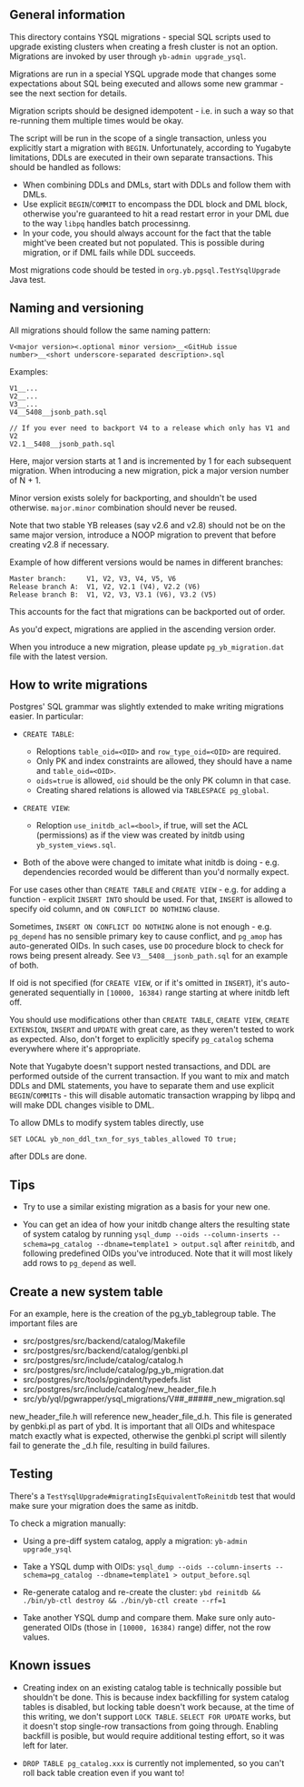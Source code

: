 General information
-------------------

This directory contains YSQL migrations - special SQL scripts used to upgrade existing clusters when
creating a fresh cluster is not an option. Migrations are invoked by user
through `yb-admin upgrade_ysql`.

Migrations are run in a special YSQL upgrade mode that changes some expectations about SQL being
executed and allows some new grammar - see the next section for details.

Migration scripts should be designed idempotent - i.e. in such a way so that re-running them
multiple times would be okay.

The script will be run in the scope of a single transaction, unless you explicitly start a migration
with `BEGIN`. Unfortunately, according to Yugabyte limitations, DDLs are executed in their own
separate transactions. This should be handled as follows:

* When combining DDLs and DMLs, start with DDLs and follow them with DMLs.
* Use explicit `BEGIN`/`COMMIT` to encompass the DDL block and DML block, otherwise you're
  guaranteed to hit a read restart error in your DML due to the way `libpq` handles batch
  processinng.
* In your code, you should always account for the fact that the table might've been created but not
  populated. This is possible during migration, or if DML fails while DDL succeeds.

Most migrations code should be tested in `org.yb.pgsql.TestYsqlUpgrade` Java test.

Naming and versioning
---------------------

All migrations should follow the same naming pattern:

    V<major version><.optional minor version>__<GitHub issue number>__<short underscore-separated description>.sql

Examples:

    V1__...
    V2__...
    V3__...
    V4__5408__jsonb_path.sql

    // If you ever need to backport V4 to a release which only has V1 and V2
    V2.1__5408__jsonb_path.sql

Here, major version starts at 1 and is incremented by 1 for each subsequent migration. When
introducing a new migration, pick a major version number of N + 1.

Minor version exists solely for backporting, and shouldn't be used otherwise. `major.minor`
combination should never be reused.

Note that two stable YB releases (say v2.6 and v2.8) should not be on the same major version,
introduce a NOOP migration to prevent that before creating v2.8 if necessary.

Example of how different versions would be names in different branches:

    Master branch:     V1, V2, V3, V4, V5, V6
    Release branch A:  V1, V2, V2.1 (V4), V2.2 (V6)
    Release branch B:  V1, V2, V3, V3.1 (V6), V3.2 (V5)

This accounts for the fact that migrations can be backported out of order.

As you'd expect, migrations are applied in the ascending version order.

When you introduce a new migration, please update `pg_yb_migration.dat` file with the latest
version.

How to write migrations
-----------------------

Postgres' SQL grammar was slightly extended to make writing migrations easier. In particular:

* `CREATE TABLE`:
    * Reloptions `table_oid=<OID>` and `row_type_oid=<OID>` are required.
    * Only PK and index constraints are allowed, they should have a name and `table_oid=<OID>`.
    * `oids=true` is allowed, `oid` should be the only PK column in that case.
    * Creating shared relations is allowed via `TABLESPACE pg_global`.

* `CREATE VIEW`:
    * Reloption `use_initdb_acl=<bool>`, if true, will set the ACL (permissions) as if the view was
      created by initdb using `yb_system_views.sql`.

* Both of the above were changed to imitate what initdb is doing - e.g. dependencies recorded would
  be different than you'd normally expect.

For use cases other than `CREATE TABLE` and `CREATE VIEW` - e.g. for adding a function -
explicit `INSERT INTO` should be used. For that, `INSERT` is allowed to specify oid column,
and `ON CONFLICT DO NOTHING` clause.

Sometimes, `INSERT ON CONFLICT DO NOTHING` alone is not enough - e.g.
`pg_depend` has no sensible primary key to cause conflict, and `pg_amop` has auto-generated OIDs. In
such cases, use `DO` procedure block to check for rows being present already.
See `V3__5408__jsonb_path.sql` for an example of both.

If oid is not specified (for `CREATE VIEW`, or if it's omitted in `INSERT`), it's auto-generated
sequentially in `[10000, 16384)` range starting at where initdb left off.

You should use modifications other than `CREATE TABLE`, `CREATE VIEW`, `CREATE EXTENSION`, `INSERT`
and `UPDATE` with great care, as they weren't tested to work as expected. Also, don't forget to
explicitly specify `pg_catalog` schema everywhere where it's appropriate.

Note that Yugabyte doesn't support nested transactions, and DDL are performed outside of the current
transaction. If you want to mix and match DDLs and DML statements, you have to separate them and use
explicit `BEGIN`/`COMMIT`s - this will disable automatic transaction wrapping by libpq and will make
DDL changes visible to DML.

To allow DMLs to modify system tables directly, use

    SET LOCAL yb_non_ddl_txn_for_sys_tables_allowed TO true;

after DDLs are done.

Tips
----

* Try to use a similar existing migration as a basis for your new one.

* You can get an idea of how your initdb change alters the resulting state of system catalog by
  running `ysql_dump --oids --column-inserts --schema=pg_catalog --dbname=template1 > output.sql`
  after `reinitdb`, and following predefined OIDs you've introduced. Note that it will most likely
  add rows to `pg_depend` as well.

Create a new system table
-------------------------
For an example, here is the creation of the pg_yb_tablegroup table.
The important files are
- src/postgres/src/backend/catalog/Makefile
- src/postgres/src/backend/catalog/genbki.pl
- src/postgres/src/include/catalog/catalog.h
- src/postgres/src/include/catalog/pg_yb_migration.dat
- src/postgres/src/tools/pgindent/typedefs.list
- src/postgres/src/include/catalog/new_header_file.h
- src/yb/yql/pgwrapper/ysql_migrations/V##_#####_new_migration.sql

new_header_file.h will reference new_header_file_d.h.
This file is generated by genbki.pl as part of ybd.
It is important that all OIDs and whitespace match exactly what is expected, otherwise the
genbki.pl script will silently fail to generate the _d.h file, resulting in build failures.

Testing
-------

There's a `TestYsqlUpgrade#migratingIsEquivalentToReinitdb` test that would make sure your migration
does the same as initdb.

To check a migration manually:

* Using a pre-diff system catalog, apply a migration:
  `yb-admin upgrade_ysql`

* Take a YSQL dump with OIDs:
  `ysql_dump --oids --column-inserts --schema=pg_catalog --dbname=template1 > output_before.sql`

* Re-generate catalog and re-create the cluster:
  `ybd reinitdb && ./bin/yb-ctl destroy && ./bin/yb-ctl create --rf=1`

* Take another YSQL dump and compare them. Make sure only auto-generated OIDs (those
  in `[10000, 16384)` range) differ, not the row values.

Known issues
------------

* Creating index on an existing catalog table is technically possible but shouldn't be done. This is
  because index backfilling for system catalog tables is disabled, but locking table doesn't work
  because, at the time of this writing, we don't support `LOCK TABLE`. `SELECT FOR UPDATE` works,
  but it doesn't stop single-row transactions from going through. Enabling backfill is posible, but
  would require additional testing effort, so it was left for later.

* `DROP TABLE pg_catalog.xxx` is currently not implemented, so you can't roll back table creation
  even if you want to!
